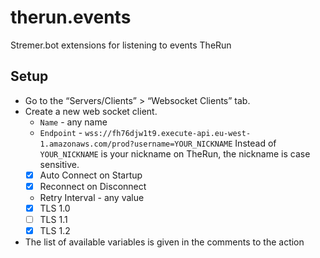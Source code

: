 # therun.events
Stremer.bot extensions for listening to events TheRun
## Setup
* Go to the “Servers/Clients” > “Websocket Clients” tab.
* Create a new web socket client.
  - `Name` - any name
  - `Endpoint` - `wss://fh76djw1t9.execute-api.eu-west-1.amazonaws.com/prod?username=YOUR_NICKNAME` Instead of `YOUR_NICKNAME` is your nickname on TheRun, the nickname is case sensitive.
  - [x] Auto Connect on Startup 
  - [x] Reconnect on Disconnect
  - Retry Interval - any value
  - [x] TLS 1.0 
  - [ ] TLS 1.1
  - [x] TLS 1.2
* The list of available variables is given in the comments to the action

